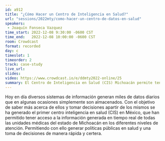 ```yaml
---
id: a912
title: "¿Cómo Hacer un Centro de Inteligencia en Salud?"
url: "sessions/2022mty/como-hacer-un-centro-de-datos-en-salud"
speakers:
 - Joaquín Fonseca Vazquez
time_start: 2022-12-08 9:30:00 -0600 CST
time_end:   2022-12-08 10:00:00 -0600 CST
room: Crowdcast
format: recorded
day: c
timeslot: 1
timeorder: 2
track: case-study 
live_url: 
slides: 
video: https://www.crowdcast.io/e/ddmty2022-online/25
summary: El Centro de Inteligencia en Salud (CIS) Michoacán permite tener acceso a la información generada en tiempo real de todas las unidades médicas del estado de Michoacán.
---
```


Hoy en día diversos sistemas de información generan miles de datos diarios que en algunas ocasiones simplemente son almacenados. Con el objetivo de saber más acerca de ellos y tomar decisiones apartir de los mismos se ha generado el primer centro inteligencia en salud (CIS) en México, que han permitido tener acceso a la información generada en tiempo real de todas las unidades médicas del estado de Michoacán en los diferentes niveles de atención. Permitiendo con ello generar políticas públicas en salud y una toma de decisiones de manera rápida y certera.